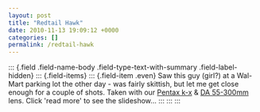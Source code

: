 ```yaml
---
layout: post
title: "Redtail Hawk"
date: 2010-11-13 19:09:12 +0000
categories: []
permalink: /redtail-hawk
---
```

::: {.field .field-name-body .field-type-text-with-summary .field-label-hidden}
::: {.field-items}
::: {.field-item .even}
Saw this guy (girl?) at a Wal-Mart parking lot the other day - was
fairly skittish, but let me get close enough for a couple of shots.
Taken with our [Pentax
k-x](http://www.amazon.com/gp/product/B002OEBTC8?ie=UTF8&tag=thereluhack-20&linkCode=as2&camp=1789&creative=390957&creativeASIN=B002OEBTC8)
& [DA
55-300mm](http://www.amazon.com/gp/product/B0012QCYNM?ie=UTF8&tag=thereluhack-20&linkCode=as2&camp=1789&creative=390957&creativeASIN=B0012QCYNM)
lens. Click \'read more\' to see the slideshow\...
:::
:::
:::

